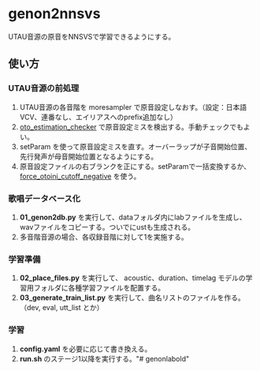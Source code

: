 # genon2nnsvs
 UTAU音源の原音をNNSVSで学習できるようにする。

## 使い方

### UTAU音源の前処理

1. UTAU音源の各音階を moresampler で原音設定しなおす。（設定：日本語VCV、連番なし、エイリアスへのprefix追加なし）
2. [oto_estimation_checker](https://github.com/oatsu-gh/oto_estimation_checker) で原音設定ミスを検出する。手動チェックでもよい。
3. setParam を使って原音設定ミスを直す。オーバーラップが子音開始位置、先行発声が母音開始位置となるようにする。
4. 原音設定ファイルの右ブランクを正にする。setParamで一括変換するか、[force_otoini_cutoff_negative](https://github.com/oatsu-gh/oto2lab/tree/master/tool/force_otoini_cutoff_negative) を使う。

### 歌唱データベース化

1. **01_genon2db.py** を実行して、dataフォルダ内にlabファイルを生成し、wavファイルをコピーする。ついでにustも生成される。
2. 多音階音源の場合、各収録音階に対して1を実施する。

### 学習準備

1. **02_place_files.py** を実行して、 acoustic、duration、timelag モデルの学習用フォルダに各種学習ファイルを配置する。
2. **03_generate_train_list.py** を実行して、曲名リストのファイルを作る。（dev, eval, utt_list とか）

### 学習

1. **config.yaml** を必要に応じて書き換える。
2. **run.sh** のステージ1以降を実行する。"# genonlabold" 
